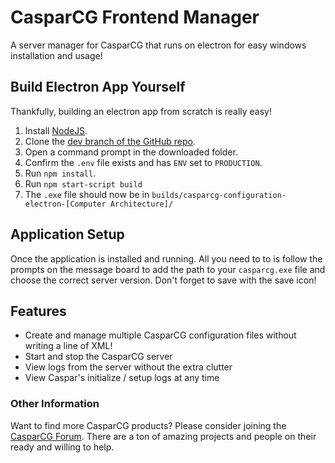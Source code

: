 # CasparCG Frontend Manager

A server manager for CasparCG that runs on electron for easy windows installation and usage!

## Build Electron App Yourself

Thankfully, building an electron app from scratch is really easy!

1. Install [NodeJS](https://nodejs.org/en/).
2. Clone the [dev branch of the GitHub repo](https://github.com/chrisryanouellette/CasparCG_Electron_FrontEnd/tree/dev).
3. Open a command prompt in the downloaded folder.
4. Confirm the `.env` file exists and has `ENV` set to `PRODUCTION`.
5. Run `npm install`.
6. Run `npm start-script build`
7. The `.exe` file should now be in `builds/casparcg-configuration-electron-[Computer Architecture]/`

## Application Setup

Once the application is installed and running. All you need to to is follow the prompts on the message board to add the path to your `casparcg.exe` file and choose the correct server version. Don't forget to save with the save icon!

## Features

- Create and manage multiple CasparCG configuration files without writing a line of XML!
- Start and stop the CasparCG server
- View logs from the server without the extra clutter
- View Caspar's initialize / setup logs at any time

### Other Information

Want to find more CasparCG products? Please consider joining the [CasparCG Forum](https://casparcgforum.org/). There are a ton of amazing projects and people on their ready and willing to help.